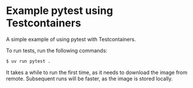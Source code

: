 # Example pytest using Testcontainers

A simple example of using pytest with Testcontainers.

To run tests, run the following commands:

```bash
$ uv run pytest .
```

It takes a while to run the first time, as it needs to download the image from remote. Subsequent runs will be faster, as the image is stored locally.
